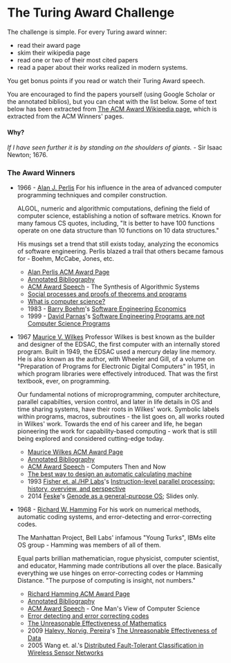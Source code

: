 
The Turing Award Challenge
===========================

The challenge is simple.
For every Turing award winner:
 * read their award page
 * skim their wikipedia page
 * read one or two of their most cited papers
 * read a paper about their works realized in modern systems.

You get bonus points if you read or watch their Turing Award speech.

You are encouraged to find the papers yourself (using Google Scholar or the annotated biblios), but you can cheat with the list below.
Some of text below has been extracted from [The ACM Award Wikipedia page](https://en.wikipedia.org/wiki/Turing_Award), which is extracted from the ACM Winners' pages.

#### Why?

 _If I have seen further it is by standing on the shoulders of giants._ - Sir Isaac Newton; 1676.

### The Award Winners

* 1966 - [Alan J. Perlis](https://en.wikipedia.org/wiki/Alan_Perlis)
  For his influence in the area of advanced computer programming techniques and compiler construction.

  ALGOL, numeric and algorithmic computations, defining the field of computer science, establishing a notion of software metrics.
  Known for many famous CS quotes, including, "It is better to have 100 functions operate on one data structure than 10 functions on 10 data structures."

  His musings set a trend that still exists today, analyzing the economics of software engineering.  Perlis blazed a trail that others
  became famous for - Boehm, McCabe, Jones, etc.
  * [Alan Perlis ACM Award Page](http://amturing.acm.org/award_winners/perlis_0132439.cfm)
  * [Annotated Bibliography](http://amturing.acm.org/bib/perlis_0132439.cfm)
  * [ACM Award Speech](http://delivery.acm.org/10.1145/1290000/1283921/a1966-perlis.pdf?ip=75.69.152.145&id=1283921&acc=OPEN&key=4D4702B0C3E38B35.4D4702B0C3E38B35.4D4702B0C3E38B35.6D218144511F3437&CFID=452179444&CFTOKEN=88017034&__acm__=1415227807_073cf605468f63b7162e2ee946a6b3c2) - The Synthesis of Algorithmic Systems
  * [Social processes and proofs of theorems and programs](http://www.csee.umbc.edu/courses/pub/www/undergraduate/courses/331/resources/papers/proofs.pdf)
  * [What is computer science?]()
  * 1983 - [Barry Boehm](https://en.wikipedia.org/wiki/Barry_Boehm)'s [Software Engineering Economics](http://citeseerx.ist.psu.edu/viewdoc/download?doi=10.1.1.365.9642&rep=rep1&type=pdf)
  * 1999 - [David Parnas](https://en.wikipedia.org/wiki/David_Parnas)'s [Software Engineering Programs are not Computer Science Programs](http://courses.utep.edu/portals/870/parnas_SEisnotCS.pdf)

* 1967 [Maurice V. Wilkes](https://en.wikipedia.org/wiki/Maurice_Wilkes)
  Professor Wilkes is best known as the builder and designer of the EDSAC, the first computer with an internally stored program. Built in 1949, the EDSAC used a mercury delay line memory.
  He is also known as the author, with Wheeler and Gill, of a volume on "Preparation of Programs for Electronic Digital Computers" in 1951, in which program libraries were effectively introduced.
  That was the first textbook, ever, on programming.

  Our fundamental notions of microprogramming, computer architecture, parallel capabilties, version control, and later in life details in OS and time sharing systems, have their roots in Wilkes' work.
  Symbolic labels within programs, macros, subroutines - the list goes on, all works routed in Wilkes' work.
  Towards the end of his career and life, he began pioneering the work for capability-based computing - work that is still being explored and considered cutting-edge today.
  * [Maurice Wilkes ACM Award Page](http://amturing.acm.org/award_winners/wilkes_1001395.cfm)
  * [Annotated Bibliography](http://amturing.acm.org/bib/wilkes_1001395.cfm)
  * [ACM Award Speech](http://delivery.acm.org/10.1145/1290000/1283922/a1967-wilkes.pdf?ip=75.69.152.145&id=1283922&acc=OPEN&key=4D4702B0C3E38B35.4D4702B0C3E38B35.4D4702B0C3E38B35.6D218144511F3437&CFID=452179444&CFTOKEN=88017034&__acm__=1415229153_6f76035f1b40644a1c79354cf74f3049) - Computers Then and Now
  * [The best way to design an automatic calculating machine](https://www.cs.princeton.edu/courses/archive/fall10/cos375/BestWay.pdf)
  * 1993 [Fisher et. al./HP Labs](http://en.wikipedia.org/wiki/Josh_Fisher)'s [Instruction-level parallel processing: history, overview, and perspective](https://courses.engr.illinois.edu/ece512/Papers/Rau.1993.JS.pdf)
  * 2014 [Feske](http://scholar.google.com/scholar?q=Norman+Feske)'s [Genode as a general-purpose OS](http://www.genode-labs.com/publications/nfeske-genode-fosdem-2014-02.pdf); Slides only.

* 1968 - [Richard W. Hamming](https://en.wikipedia.org/wiki/Richard_Hamming)
  For his work on numerical methods, automatic coding systems, and error-detecting and error-correcting codes.

  The Manhattan Project, Bell Labs' infamous "Young Turks", IBMs elite OS group - Hamming was members of all of them.

  Equal parts brillian mathematician, rogue physicist, computer scientist, and educator, Hamming made contributions all over the place.
  Basically everything we use hinges on error-correcting codes or Hamming Distance.
  "The purpose of computing is insight, not numbers."
  * [Richard Hamming ACM Award Page](http://amturing.acm.org/award_winners/hamming_1000652.cfm)
  * [Annotated Bibliography](http://amturing.acm.org/bib/hamming_1000652.cfm)
  * [ACM Award Speech](http://delivery.acm.org/10.1145/1290000/1283923/a1968-hamming.pdf?ip=75.69.152.145&id=1283923&acc=OPEN&key=4D4702B0C3E38B35.4D4702B0C3E38B35.4D4702B0C3E38B35.6D218144511F3437&CFID=452179444&CFTOKEN=88017034&__acm__=1415233214_c52e201428e4849e00429c58f2c76d93) - One Man's View of Computer Science
  * [Error detecting and error correcting codes](http://www.lee.eng.uerj.br/~gil/redesII/hamming.pdf)
  * [The Unreasonable Effectiveness of Mathematics](http://hiperc2.buffalostate.edu/HIPERC2a/home/carbonjo/public_html/documents/Hamming.pdf)
  * 2009 [Halevy, Norvig, Pereira](https://en.wikipedia.org/wiki/Peter_Norvig)'s [The Unreasonable Effectiveness of Data](https://static.googleusercontent.com/media/research.google.com/en/us/pubs/archive/35179.pdf)
  * 2005 Wang et. al.'s [Distributed Fault-Tolerant Classification in Wireless Sensor Networks](http://140.113.13.233/html/paper/wanhanvarche05apr.pdf)


